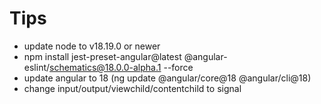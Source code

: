 # Tips

- update node to v18.19.0 or newer
- npm install jest-preset-angular@latest
  @angular-eslint/schematics@18.0.0-alpha.1 --force
- update angular to 18 (ng update @angular/core@18 @angular/cli@18)
- change input/output/viewchild/contentchild to signal
